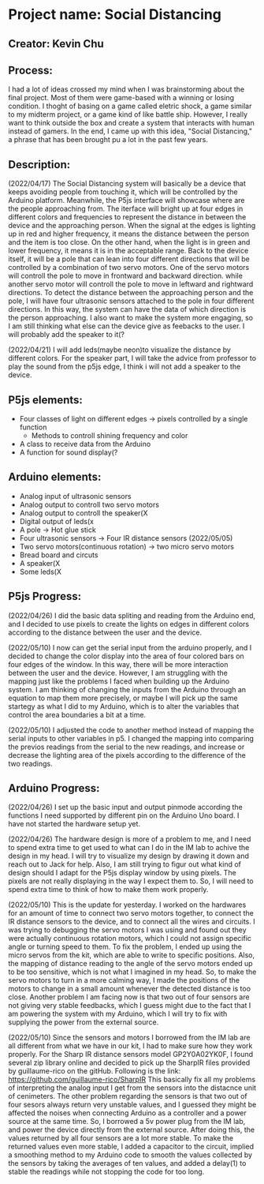 # Project name: Social Distancing
## Creator: Kevin Chu

## Process: 
I had a lot of ideas crossed my mind when I was brainstorming about the final project. Most of them were game-based with a winning or losing condition. I thoght of basing on a game called eletric shock, a game similar to my midterm project, or a game kind of like battle ship. However, I really want to think outside the box and create a system that interacts with human instead of gamers. In the end, I came up with this idea, "Social Distancing," a phrase that has been brought pu a lot in the past few years.

## Description:
(2022/04/17) 
The Social Distancing system will basically be a device that keeps avoiding people from touching it, which will be controlled by the Arduino platform. Meanwhile, the P5js interface will showcase where are the people approaching from. The iterface will bright up at four edges in different colors and frequencies to represent the distance in between the device and the approaching person. When the signal at the edges is lighting up in red and higher frequency, it means the distance between the person and the item is too close. On the other hand, when the light is in green and lower frequency, it means it is in the acceptable range. Back to the device itself, it will be a pole that can lean into four different directions that will be controlled by a combination of two servo motors. One of the servo motors will controll the pole to move in frontward and backward direction. while another servo motor will controll the pole to move in leftward and rightward directions. To detect the distance between the approaching person and the pole, I will have four ultrasonic sensors attached to the pole in four different directions. In this way, the system can have the data of which direction is the person approaching. I also want to make the system more engaging, so I am still thinking what else can the device give as feebacks to the user. I will probably add the speaker to it(?

(2022/04/21)
I will add leds(maybe neon)to visualize the distance by different colors. For the speaker part, I will take the advice from professor to play the sound from the p5js edge, I think i will not add a speaker to the device.

## P5js elements:
  - Four classes of light on different edges -> pixels controlled by a single function
    - Methods to controll shining frequency and color
  - A class to receive data from the Arduino
  - A function for sound display(?

## Arduino elements:
  - Analog input of ultrasonic sensors
  - Analog output to controll two servo motors
  - Analog output to controll the speaker(X
  - Digital output of leds(x
  - A pole -> Hot glue stick
  - Four ultrasonic sensors -> Four IR distance sensors (2022/05/05)
  - Two servo motors(continuous rotation) -> two micro servo motors
  - Bread board and circuts
  - A speaker(X
  - Some leds(X

## P5js Progress:
(2022/04/26)
I did the basic data spliting and reading from the Arduino end, and I decided to use pixels to create the lights on edges in different colors according to the distance between the user and the device.

(2022/05/10)
I now can get the serial input from the arduino properly, and I decided to change the color display into the area of four colored bars on four edges of the window. In this way, there will be more interaction between the user and the device. However, I am struggling with the mapping just like the problems I faced when building up the Arduino system. I am thinking of changing the inputs from the Arduino through an equation to map them more precisely, or maybe I will pick up the same startegy as what I did to my Arduino, which is to alter the variables that control the area boundaries a bit at a time.

(2022/05/10)
I adjusted the code to another method instead of mapping the serial inputs to other variables in p5. I changed the mapping into comparing the previos readings from the serial to the new readings, and increase or decrease the lighting area of the pixels according to the difference of the two readings.

## Arduino Progress:
(2022/04/26)
I set up the basic input and output pinmode according the functions I need supported by different pin on the Arduino Uno board. I have not started the hardware setup yet.

(2022/04/26)
The hardware design is more of a problem to me, and I need to spend extra time to get used to what can I do in the IM lab to achive the design in my head. I will try to visualize my design by drawing it down and reach out to Jack for help. Also, I am still trying to figur out what kind of design should I adapt for the P5js display window by using pixels. The pixels are not really displaying in the way I expect them to. So, I will need to spend extra time to think of how to make them work properly.

(2022/05/10)
This is the update for yesterday. I worked on the hardwares for an amount of time to connect two servo motors together, to connect the IR distance sensors to the device, and to connect all the wires and circuits. I was trying to debugging the servo motors I was using and found out they were actually continuous rotation motors, which I could not assign specific angle or turning speed to them. To fix the problem, I ended up using the micro servos from the kit, which are able to write to specific positions. Also, the mapping of distance reading to the angle of the servo motors ended up to be too sensitive, which is not what I imagined in my head. So, to make the servo motors to turn in a more calming way, I made the positions of the motors to change in a small amount whenever the detected distance is too close. Another problem I am facing now is that two out of four sensors are not giving very stable feedbacks, which I guess might due to the fact that I am powering the system with my Arduino, which I will try to fix with supplying the power from the external source.

(2022/05/10)
Since the sensors and motors I borrowed from the IM lab are all different from what we have in our kit, I had to make sure how they work properly. 
For the Sharp IR distance sensors model GP2Y0A02YK0F, I found several zip library online and decided to pick up the SharpIR files provided by guillaume-rico on the gitHub. 
Following is the link: https://github.com/guillaume-rico/SharpIR
This basically fix all my problems of interpreting the analog input I get from the sensors into the distacnce unit of cenimeters. The other problem regarding the sensors is that two out of four sesors always return very unstable values, and I guessed they might be affected the noises when connecting Arduino as a controller and a power source at the same time. So, I borrowed a 5v power plug from the IM lab, and power the device directly from the external source. After doing this, the values returned by all four sensors are a lot more stable. To make the returned values even more stable, I added a capacitor to the circuit, implied a smoothing method to my Arduino code to smooth the values collected by the sensors by taking the averages of ten values, and added a delay(1) to stable the readings while not stopping the code for too long.


